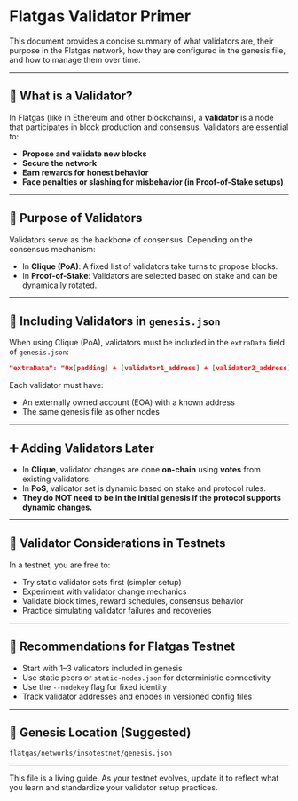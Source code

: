 
# Flatgas Validator Primer

This document provides a concise summary of what validators are, their purpose in the Flatgas network, how they are configured in the genesis file, and how to manage them over time.

---

## 🧾 What is a Validator?

In Flatgas (like in Ethereum and other blockchains), a **validator** is a node that participates in block production and consensus. Validators are essential to:

- **Propose and validate new blocks**
- **Secure the network**
- **Earn rewards for honest behavior**
- **Face penalties or slashing for misbehavior (in Proof-of-Stake setups)**

---

## 🎯 Purpose of Validators

Validators serve as the backbone of consensus. Depending on the consensus mechanism:

- In **Clique (PoA)**: A fixed list of validators take turns to propose blocks.
- In **Proof-of-Stake**: Validators are selected based on stake and can be dynamically rotated.

---

## 📜 Including Validators in `genesis.json`

When using Clique (PoA), validators must be included in the `extraData` field of `genesis.json`:

```json
"extraData": "0x[padding] + [validator1_address] + [validator2_address] + ... + [padding]"
```

Each validator must have:
- An externally owned account (EOA) with a known address
- The same genesis file as other nodes

---

## ➕ Adding Validators Later

- In **Clique**, validator changes are done **on-chain** using **votes** from existing validators.
- In **PoS**, validator set is dynamic based on stake and protocol rules.
- **They do NOT need to be in the initial genesis if the protocol supports dynamic changes.**

---

## 🧪 Validator Considerations in Testnets

In a testnet, you are free to:
- Try static validator sets first (simpler setup)
- Experiment with validator change mechanics
- Validate block times, reward schedules, consensus behavior
- Practice simulating validator failures and recoveries

---

## 🏁 Recommendations for Flatgas Testnet

- Start with 1–3 validators included in genesis
- Use static peers or `static-nodes.json` for deterministic connectivity
- Use the `--nodekey` flag for fixed identity
- Track validator addresses and enodes in versioned config files

---

## 🧱 Genesis Location (Suggested)

```
flatgas/networks/insotestnet/genesis.json
```

--- 

This file is a living guide. As your testnet evolves, update it to reflect what you learn and standardize your validator setup practices.

